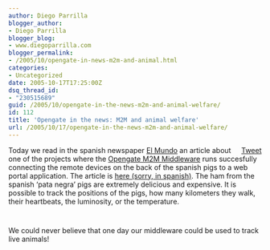 ```yaml
---
author: Diego Parrilla
blogger_author:
- Diego Parrilla
blogger_blog:
- www.diegoparrilla.com
blogger_permalink:
- /2005/10/opengate-in-news-m2m-and-animal.html
categories:
- Uncategorized
date: 2005-10-17T17:25:00Z
dsq_thread_id:
- "230515689"
guid: /2005/10/opengate-in-the-news-m2m-and-animal-welfare/
id: 112
title: 'Opengate in the news: M2M and animal welfare'
url: /2005/10/17/opengate-in-the-news-m2m-and-animal-welfare/
---
```


<div style="float: right; margin-left: 10px;">
  <a href="https://twitter.com/share" class="twitter-share-button" data-via="nubeblog" data-count="vertical" data-url="/2005/10/17/opengate-in-the-news-m2m-and-animal-welfare/">Tweet</a>
</div>

Today we read in the spanish newspaper [El Mundo](http://www.elmundo.es/) an article about one of the projects where the [Opengate M2M Middleware](http://www.opengate.es/) runs succesfully connecting the remote devices on the back of the spanish pigs to a web portal application. The article is [here (sorry, in spanish)](http://www.elmundo.es/elmundo/2005/10/17/ciencia/1129536048.html). The ham from the spanish &#8216;pata negra&#8217; pigs are extremely delicious and expensive. It is possible to track the positions of the pigs, how many kilometers they walk, their heartbeats, the luminosity, or the temperature.

<a onblur="try {parent.deselectBloggerImageGracefully();} catch(e) {}" href="http://www.diegoparrilla.com/uploaded_images/Pig2M-757432.jpg"><img style="margin: 0px auto 10px; display: block; text-align: center; cursor: pointer;" src="http://www.diegoparrilla.com/uploaded_images/Pig2M-747511.jpg" alt="" border="0" /></a>  
We could never believe that one day our middleware could be used to track live animals!

